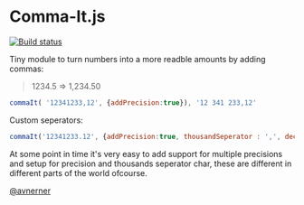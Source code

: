 Comma-It.js
===========

[![Build status](https://travis-ci.org/AvnerCohen/comma-it.png)](https://travis-ci.org/AvnerCohen/comma-it)

Tiny module to turn numbers into a more readble amounts by adding commas:
> 1234.5  => 1,234.50


```js
commaIt( '12341233,12', {addPrecision:true}), '12 341 233,12'
```

Custom seperators:

```js
commaIt('12341233.12', {addPrecision:true, thousandSeperator : ',', decimalSeperator : '.'}); // => 12,341,233.12'
```


At some point in time it's very easy to add support for multiple precisions and setup for precision and thousands seperator char, these are different in different parts of the world ofcourse.

[@avnerner](https://www.twitter.com/avnerner "@avnerner")



